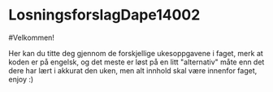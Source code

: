 # LosningsforslagDape14002

#Velkommen! 

Her kan du titte deg gjennom de forskjellige ukesoppgavene i faget, merk at koden er på engelsk, og det meste er løst på en litt "alternativ" måte enn det dere har lært i akkurat den uken, men alt innhold skal være innenfor faget, enjoy :)
